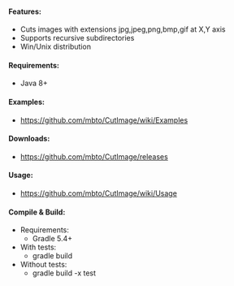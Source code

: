 #### Features:
* Cuts images with extensions jpg,jpeg,png,bmp,gif at X,Y axis
* Supports recursive subdirectories
* Win/Unix distribution

#### Requirements:
* Java 8+

#### Examples:
* https://github.com/mbto/CutImage/wiki/Examples

#### Downloads:
* https://github.com/mbto/CutImage/releases

#### Usage:
* https://github.com/mbto/CutImage/wiki/Usage

#### Compile & Build:
* Requirements:
    * Gradle 5.4+
* With tests:
    * gradle build
* Without tests:
    * gradle build -x test
